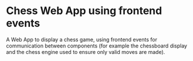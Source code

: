 # Chess Web App using frontend events

A Web App to display a chess game, using frontend events for communication between components (for example the chessboard display and the chess engine used to ensure only valid moves are made).
